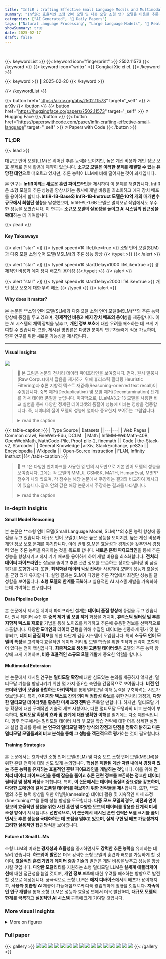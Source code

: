 ```yaml
---
title: "InfiR : Crafting Effective Small Language Models and Multimodal Small Language Models in Reasoning"
summary: "InfiR: 효율적인 소형 언어 모델 및 다중 모달 소형 언어 모델을 이용한 추론 성능 향상"
categories: ["AI Generated", "🤗 Daily Papers"]
tags: ["Natural Language Processing", "Large Language Models", "🏢 Reallm Labs",]
showSummary: true
date: 2025-02-17
draft: false
---
```


<br>

{{< keywordList >}}
{{< keyword icon="fingerprint" >}} 2502.11573 {{< /keyword >}}
{{< keyword icon="writer" >}} Congkai Xie et el. {{< /keyword >}}
 
{{< keyword >}} 🤗 2025-02-20 {{< /keyword >}}
 
{{< /keywordList >}}

{{< button href="https://arxiv.org/abs/2502.11573" target="_self" >}}
↗ arXiv
{{< /button >}}
{{< button href="https://huggingface.co/papers/2502.11573" target="_self" >}}
↗ Hugging Face
{{< /button >}}
{{< button href="https://paperswithcode.com/paper/infir-crafting-effective-small-language" target="_self" >}}
↗ Papers with Code
{{< /button >}}




### TL;DR


{{< lead >}}

대규모 언어 모델(LLM)은 뛰어난 추론 능력을 보이지만, 높은 계산 비용과 개인 정보 보호 문제로 인해 활용에 제약이 있습니다.  **소규모 모델은 이러한 문제를 해결할 수 있는 유망한 대안**으로 떠오르고 있지만, 추론 능력이 LLM에 비해 떨어지는 것이 과제입니다. 

본 연구는 **InfiR이라는 새로운 훈련 파이프라인**을 제시하여 이 문제를 해결합니다.  InfiR은 소형 모델의 추론 성능을 향상시키는 동시에 개발 비용을 최소화하고 에지 장치 배포를 용이하게 합니다.  **InfiR-1B-Base와 InfiR-1B-Instruct 모델은 10억 개의 매개변수 규모에서 최첨단 성능**을 달성했으며, InfiR-VL-1.6B 모델은 멀티모달 작업에서도 우수한 성능을 보였습니다.  이 연구는 **소규모 모델의 실용성을 높이고 AI 시스템의 접근성을 확대**하는 데 기여합니다.

{{< /lead >}}


#### Key Takeaways

{{< alert "star" >}}
{{< typeit speed=10 lifeLike=true >}} 소형 언어 모델(SLM)과 다중 모달 소형 언어 모델(MSLM)의 추론 성능 향상 {{< /typeit >}}
{{< /alert >}}

{{< alert "star" >}}
{{< typeit speed=10 startDelay=1000 lifeLike=true >}} 경제적인 비용과 에지 장치 배포의 용이성 {{< /typeit >}}
{{< /alert >}}

{{< alert "star" >}}
{{< typeit speed=10 startDelay=2000 lifeLike=true >}} 개인 정보 보호에 대한 우려 해소 {{< /typeit >}}
{{< /alert >}}

#### Why does it matter?
본 논문은 **소형 언어 모델(SLM)과 다중 모달 소형 언어 모델(MSLM)**의 추론 능력 향상에 중점을 두고 있으며, **경제적인 비용과 에지 장치 배포의 용이성**을 제공합니다. 이는 AI 시스템의 채택 장벽을 낮추고, **개인 정보 보호**에 대한 우려를 해소하는 데 크게 기여할 수 있습니다. 또한, 제시된 방법론은 다양한 분야의 연구자들에게 적용 가능하며, 향후 연구를 위한 새로운 가능성을 제시합니다.

------
#### Visual Insights



![](https://arxiv.org/html/2502.11573/x1.png)

> 🔼 본 그림은 논문의 전처리 데이터 파이프라인을 보여줍니다.  먼저, 원시 말뭉치(Raw Corpus)에서 잡음을 제거하기 위해 휴리스틱 필터링(Heuristic Filtering)과 추론 지향적 텍스트 재검색(Reasoning-oriented text recall)이 수행됩니다. 중복 제거(Deduplication) 및 오염 제거(Decontamination) 단계를 거쳐 데이터 품질을 높입니다.  마지막으로, LLaMA3.2-1B 모델을 사용한 비교 실험을 통해 다양한 정제된 데이터셋의 품질이 성능에 미치는 영향을 검증합니다.  즉, 데이터의 질이 모델의 성능에 얼마나 중요한지 보여주는 그림입니다.
> <details>
> <summary>read the caption</summary>
> Figure 1: The pipeline of pretrain data drocesses: heuristic filtering, reasoning-oriented text recall, deduplication, quality assessment and decontamination. Comparative experiments on LLaMA3.2-1B with differently cleaned datasets validate the significance of data quality.
> </details>





{{< table-caption >}}
| Type Source | Datasets |
|---|---| 
| Web Pages | Common crawl, FineWeb-Edu, DCLM |
| Math | InfiMM-WebMath-40B, OpenWebMath, MathCode-Pile, Proof-pile-2, finemath |
| Code | the-Stack-v2, Starcoder |
| General Knowledge | arXiv, StackExchange, peS2o |
| Encyclopedia | Wikipedia |
| Open-Source Instruction | FLAN, Infinity Instruct |{{< /table-caption >}}

> 🔼 표 1은 다양한 벤치마크를 사용한 몇 번의 시도만으로 기본 언어 모델의 성능을 보여줍니다. 표에는 각 모델의 MMLU, GSM8K, MATH, HumanEval, MBPP 점수가 나와 있으며, 각 점수는 해당 논문에서 주장하는 결과와 비교하여 제시되어 있습니다. 괄호 안의 값은 해당 논문에서 주장하는 결과를 나타냅니다.
> <details>
> <summary>read the caption</summary>
> Table 1: Performance of base models on various benchmarks using few-shot evaluation. The values in parentheses indicate the claimed results from the respective papers.
> </details>





### In-depth insights


#### Small Model Reasoning
본 논문은 **소형 언어 모델(Small Language Model, SLM)**의 추론 능력 향상에 중점을 두고 있습니다.  대규모 언어 모델(LLM)은 높은 성능을 보이지만, 높은 계산 비용과 개인 정보 보호 문제를 야기합니다. 이에 반해 SLM은 효율성과 경제성을 갖추면서 경쟁력 있는 추론 능력을 유지하는 것을 목표로 합니다. **새로운 훈련 파이프라인**을 통해 추론 성능을 향상시키고 에지 기기 배포를 용이하게 하여 개발 비용을 최소화합니다.  **전처리 데이터 파이프라인**은 잡음을 줄이고 추론 관련 정보를 보존하는 정교한 필터링 및 품질 평가를 포함합니다. 또한, **최적화된 데이터 믹싱 전략**을 사용하여 모델의 성능과 효율성을 균형 있게 유지합니다.  실험 결과는 SLM이 다양한 추론 작업에서 최첨단 성능을 달성함을 보여줍니다.  **소형 모델의 한계를 극복**하고 실용적인 AI 시스템 개발을 가속화하는데 기여하는 연구입니다.

#### Data Pipeline Design
본 논문에서 제시된 데이터 파이프라인 설계는 **데이터 품질 향상**에 중점을 두고 있습니다.  원시 데이터 수집 후 **중복 제거 및 오염 제거** 과정을 거치며, **휴리스틱 필터링 및 추론 지향적 텍스트 재호출** 기법을 통해 노이즈를 제거하고 추론에 유용한 정보를 선택적으로 추출합니다.  **다양한 도메인의 데이터 균형**을 위해 수집된 데이터는 신중하게 평가 및 분류되고, **데이터 품질 확보**를 위한 다단계 검증 시스템이 도입됩니다. 특히 **소규모 언어 모델의 특성**을 고려하여 효율적인 데이터 처리 및 모델 학습을 위한 최적화 전략이 포함되어 있다는 점이 핵심입니다.  **최종적으로 생성된 고품질 데이터셋**은 모델의 추론 능력 향상에 크게 기여하며,  **비용 효율적인 소규모 모델 개발**에 중요한 역할을 합니다.

#### Multimodal Extension
본 논문에서 제시된 연구는 **멀티모달 확장**에 대한 심도있는 논의를 제공하지 않지만, 멀티모달 기능을 향상시키기 위한 몇 가지 중요한 측면을 간접적으로 보여줍니다.  **비전 인코더와 언어 모델을 통합하는 아키텍처**를 통해 멀티모달 이해 능력을 구축하려는 시도가 엿보입니다.  특히, **이미지와 텍스트 간의 의미적 정합성 확보**를 위한 전처리 과정과, **다양한 멀티모달 데이터셋을 활용한 미세 조정 전략**은 주목할 만합니다.  하지만, 멀티모달 기능 확장에 대한 구체적인 기술적 세부 사항이나, 다른 멀티모달 모델과의 비교 분석이 부족하여, **멀티모달 확장의 효과 및 한계에 대한 명확한 이해**를 얻기에는 다소 제한적입니다.  향후 연구에서는 멀티모달 데이터 처리 및 모델 학습 전략에 대한 더욱 상세한 설명과 실험 결과를 통해, **본 연구의 멀티모달 확장 방식의 장점과 단점을 명확히 밝히고 다른 멀티모달 모델들과의 비교 분석을 통해 그 성능을 객관적으로 평가**하는 것이 필요합니다.

#### Training Strategies
본 논문에서는 효과적인 소형 언어 모델(SLM) 및 다중 모드 소형 언어 모델(MSLM)을 위한 훈련 전략에 대해 심도 있게 논의합니다. **핵심은 제한된 계산 자원 내에서 경쟁력 있는 추론 능력을 유지하는 효율적인 훈련 파이프라인을 개발하는 것**입니다. 이를 위해 **전처리 데이터 파이프라인을 통해 잡음을 줄이고 추론 관련 정보를 보존하는 정교한 데이터 필터링 및 정제 과정**을 거칩니다. 특히, **이 논문에서는 데이터 품질의 중요성을 강조하며, 다양한 도메인에 걸쳐 고품질 데이터를 확보하기 위한 전략들을 제시**합니다.  또한, **모델의 추론 능력 향상을 위한 어닐링(annealing) 데이터 활용 및 지속적인 미세 조정(fine-tuning)**을 통해 성능 향상을 도모합니다.  **다중 모드 모델의 경우, 비전과 언어 정보의 효율적인 정렬을 위한 사전 훈련 및 다양한 모드의 데이터를 활용한 단계적 미세 조정 방식**이 제시됩니다.  **전반적으로, 이 논문에서 제시된 훈련 전략은 모델 크기를 줄이면서도 추론 성능을 극대화하는 데 초점을 맞추고 있으며, 실제 구현 및 배포 가능성까지 고려한 실용적인 접근 방식**을 보여줍니다.

#### Future of Small LLMs
소형 LLM의 미래는 **경제성과 효율성**을 중시하면서도 **강력한 추론 능력**을 유지하는 데 달려 있습니다.  **하드웨어 발전**은 더욱 강력한 소형 모델의 훈련과 배포를 가능하게 할 것이며, **효율적인 훈련 기법**과 **데이터 증강 기술**의 발전은 개발 비용을 낮추고 성능을 향상시킬 것입니다.  **다양한 모달리티**를 지원하는 소형 멀티모달 LLM은 **실세계 애플리케이션**에 대한 접근성을 높일 것이며,  **개인 정보 보호**에 대한 우려를 해소하는 방향으로 발전할 것으로 예상됩니다.  궁극적으로 소형 LLM은 **에지 디바이스**에서의 배포가 용이해지고, **사용자 맞춤형 AI** 제공이 가능해짐으로써 더욱 광범위하게 활용될 것입니다.  **지속적인 연구 개발**을 통해 소형 LLM은 성능과 효율성 면에서 더욱 발전하여, **대규모 모델의 한계를 극복**하고 **실용적인 AI 시스템** 구축에 크게 기여할 것입니다.


### More visual insights

<details>
<summary>More on figures
</summary>


![](https://arxiv.org/html/2502.11573/x2.png)

> 🔼 그림 2는 지도학습 미세조정 데이터 합성 파이프라인을 보여줍니다.  고품질 시드 데이터 세트로 시작하여 지시사항 발전을 통해 데이터를 확장합니다.  Qwen-2.5-32B-Instruct 모델을 사용하여 응답 후보를 생성하고, 보상 모델과 샌드박스 환경을 사용하여 거절 샘플링을 수행합니다.  마지막으로, 큐레이션된 데이터의 품질과 난이도를 평가하고 도메인 레이블을 할당합니다. 이 과정을 통해 다양하고 고품질의 미세조정 데이터를 생성하여 모델의 성능 향상을 도모합니다.
> <details>
> <summary>read the caption</summary>
> Figure 2: Supervised fine-tuning data synthesis pipeline. The pipeline initiates with a set of high-quality seed data, which is augmented through instruction evolution. Response candidates are generated using the Qwen-2.5-32B-Instruct model, followed by rejection sampling with a reward model and sandbox environment. Finally, we score the curated data for quality and difficulty, and assign domain labels.
> </details>



![](https://arxiv.org/html/2502.11573/extracted/6208609/figures/mslm.png)

> 🔼 그림 3은 다양한 모달리티(텍스트, 이미지)를 처리하는 작은 다중 모달 언어 모델(MSLM)의 학습 과정을 보여줍니다.  먼저 캡션 생성 및 질의응답(QA) 작업을 통해 기본적인 시각-언어 정렬 능력을 학습합니다. 그 다음, 텍스트 렌더링 기법을 사용하여 모델이 텍스트 기반 데이터(수학 문제, 코드 등)를 이미지 형태로 처리하도록 학습합니다.  이후 지시어 미세조정(instruction-tuning)을 통해 수학적 추론과 운영체제(OS) 관련 추론 능력을 향상시켜 최종적으로 복잡한 추론 문제를 해결할 수 있도록 합니다. 그림은 각 단계에서 사용되는 데이터 유형과 모델 구조의 변화를 시각적으로 나타내어 MSLM의 학습 파이프라인을 명확하게 설명합니다.
> <details>
> <summary>read the caption</summary>
> Figure 3: Illustration of the MSLM training pipeline and the MSLM training details, showcasing the progression from captioning and QA tasks to text rendering, followed by instruction-tuning, culminating in enhanced mathematical and operating system reasoning abilities.
> </details>



![](https://arxiv.org/html/2502.11573/x3.png)

> 🔼 그림 (a)는 논문의 2.1.1절 데이터 수집 부분에서 설명하는 다양한 프로그래밍 언어로 구성된 소스 코드 데이터의 분포를 보여주는 원형 차트입니다. 각 부분은 특정 프로그래밍 언어(예: Python, Java, JavaScript 등)의 소스 코드 데이터 비율을 나타냅니다. 이는 논문에서 개발한 소규모 언어 모델(SLM)과 다중 모드 소규모 언어 모델(MSLM) 학습에 사용된 데이터의 다양성과 균형을 보여주는 중요한 시각적 자료입니다.  이 그림은 다양한 프로그래밍 언어로부터 수집된 데이터의 비중을 보여줌으로써, 모델의 일반화 성능과 다양한 프로그래밍 패러다임에 대한 적응력을 시사합니다.
> <details>
> <summary>read the caption</summary>
> (a)
> </details>



![](https://arxiv.org/html/2502.11573/extracted/6208609/figures/bge_bar.jpg)

> 🔼 그림 (b)는 2500개의 이미지-텍스트 쌍에 대한 유사도 히스토그램을 보여줍니다. 이 히스토그램은 COCO-caption 데이터셋에서 샘플링된 이미지-텍스트 쌍의 유사도를 나타내며, x축은 유사도 점수, y축은 해당 유사도 점수를 가진 쌍의 개수를 나타냅니다. 이 히스토그램을 통해 모델의 이미지와 텍스트 이해 능력에 영향을 미치는 저품질, 저유사도 이미지-텍스트 쌍의 비율을 파악하고, 적절한 유사도 임계값을 설정하는 데 도움이 됩니다. 즉, 0.5 이하의 낮은 유사도를 가진 이미지-텍스트 쌍의 비율이 얼마나 되는지 시각적으로 보여줍니다.
> <details>
> <summary>read the caption</summary>
> (b)
> </details>



</details>






### Full paper

{{< gallery >}}
<img src="paper_images/1.png" class="grid-w50 md:grid-w33 xl:grid-w25" />
<img src="paper_images/2.png" class="grid-w50 md:grid-w33 xl:grid-w25" />
<img src="paper_images/3.png" class="grid-w50 md:grid-w33 xl:grid-w25" />
<img src="paper_images/4.png" class="grid-w50 md:grid-w33 xl:grid-w25" />
<img src="paper_images/5.png" class="grid-w50 md:grid-w33 xl:grid-w25" />
<img src="paper_images/6.png" class="grid-w50 md:grid-w33 xl:grid-w25" />
<img src="paper_images/7.png" class="grid-w50 md:grid-w33 xl:grid-w25" />
<img src="paper_images/8.png" class="grid-w50 md:grid-w33 xl:grid-w25" />
<img src="paper_images/9.png" class="grid-w50 md:grid-w33 xl:grid-w25" />
<img src="paper_images/10.png" class="grid-w50 md:grid-w33 xl:grid-w25" />
<img src="paper_images/11.png" class="grid-w50 md:grid-w33 xl:grid-w25" />
<img src="paper_images/12.png" class="grid-w50 md:grid-w33 xl:grid-w25" />
<img src="paper_images/13.png" class="grid-w50 md:grid-w33 xl:grid-w25" />
<img src="paper_images/14.png" class="grid-w50 md:grid-w33 xl:grid-w25" />
<img src="paper_images/15.png" class="grid-w50 md:grid-w33 xl:grid-w25" />
<img src="paper_images/16.png" class="grid-w50 md:grid-w33 xl:grid-w25" />
{{< /gallery >}}